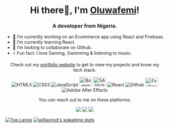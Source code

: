<h1 align="center">Hi there👋, I'm <a href="https://drizzyposh.github.io/Portfolio/">Oluwafemi</a>!</h1>
<h3 align="center">A developer from Nigeria.</h3>


- 🔭 I’m currently working on an Ecommerce app using React and Firebase.
- 🌱 I’m currently learning React.
- 👯 I’m looking to collaborate on Github.
- ⚡ Fun fact: I love Gaming, Swimming & listening to music.



<p align="center">Check out my <a href="https://drizzyposh.github.io/Portfolio/">portfolio website</a> to get to view my projects and know my tech stack.</p>


<p align="center">
  <img alt="HTML5" src="https://img.shields.io/badge/html5-%23fca9ae.svg?style=for-the-badge&logo=html5&logoColor=140200"/>
  <img alt="CSS3" src="https://img.shields.io/badge/css3-%23ffd2ce.svg?style=for-the-badge&logo=css3&logoColor=140200"/>
  <img alt="JavaScript" src="https://img.shields.io/badge/javascript-%23e4626b.svg?style=for-the-badge&logo=javascript&logoColor=%23F7DF1E"/>
  <img alt="Bootstrap" src="https://getbootstrap.com/docs/5.2/assets/brand/bootstrap-logo-shadow.png" width="40px" height="30px"/>
  <img alt="SASS/SCSS" src="https://sass-lang.com/assets/img/styleguide/seal-color-aef0354c.png" width="40px" height="30px"/>
  <img alt="React" src="https://img.shields.io/badge/react-%23f2ca61.svg?style=for-the-badge&logo=react&logoColor=%2361DAFB"/>
  <img alt="Github" src="https://img.shields.io/badge/github-%23e4626b.svg?style=for-the-badge&logo=github&logoColor=140200"/>
  <img alt="Firebase" src="https://w7.pngwing.com/pngs/620/609/png-transparent-firebase-cloud-messaging-google-cloud-messaging-api-as-a-service-angle-rectangle-triangle-thumbnail.png" width="40px" height="28px"/>
  <img alt="Adobe After Effects" src="https://img.shields.io/badge/Adobe after effects-%23fca9ae.svg?style=for-the-badge&logo=Adobe-after-effects&logoColor=140200" />
</p>



<p align="center">You can reach out to me on these platforms:</p>

<p align="center">
  <a href="https://www.linkedin.com/in/oluwafemi-fadayomi-72a274a5/"><img src="https://img.shields.io/badge/LinkedIn-0077B5?style=for-the-badge&logo=linkedin&logoColor=white"></a> 
  <a href="https://www.instagram.com/femzy.gram/?next=%2F"><img src="https://img.shields.io/badge/Instagram-E4405F?style=for-the-badge&logo=instagram&logoColor=white"></a> 
  <a href="https://twitter.com/____drizzy"><img src="https://img.shields.io/badge/Twitter-1DA1F2?style=for-the-badge&logo=twitter&logoColor=white"></a>
</p>



  [![Top Langs](https://github-readme-stats.vercel.app/api/top-langs/?username=drizzyposh)](https://github.com/anuraghazra/github-readme-stats)
  [![willianrod's wakatime stats](https://github-readme-stats.vercel.app/api/wakatime?username=drizzyposh)](https://github.com/drizzyposh/github-readme-stats)

